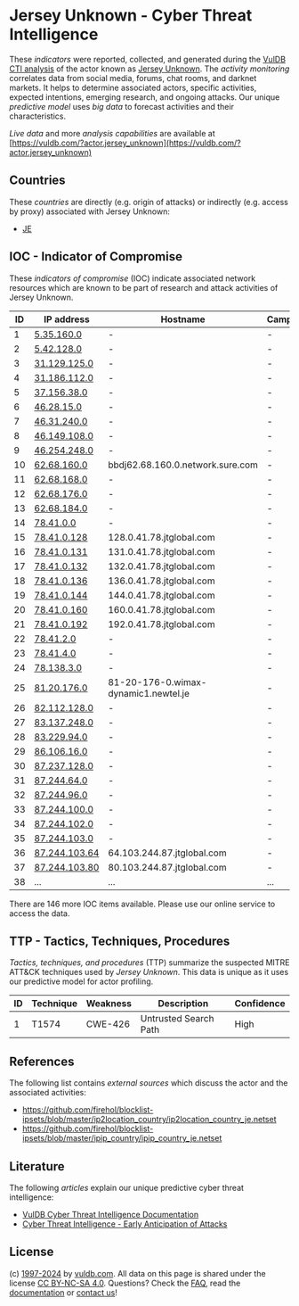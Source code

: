 # Jersey Unknown - Cyber Threat Intelligence

These _indicators_ were reported, collected, and generated during the [VulDB CTI analysis](https://vuldb.com/?kb.cti) of the actor known as [Jersey Unknown](https://vuldb.com/?actor.jersey_unknown). The _activity monitoring_ correlates data from social media, forums, chat rooms, and darknet markets. It helps to determine associated actors, specific activities, expected intentions, emerging research, and ongoing attacks. Our unique _predictive model_ uses _big data_ to forecast activities and their characteristics.

_Live data_ and more _analysis capabilities_ are available at [https://vuldb.com/?actor.jersey_unknown](https://vuldb.com/?actor.jersey_unknown)

## Countries

These _countries_ are directly (e.g. origin of attacks) or indirectly (e.g. access by proxy) associated with Jersey Unknown:

* [JE](https://vuldb.com/?country.je)

## IOC - Indicator of Compromise

These _indicators of compromise_ (IOC) indicate associated network resources which are known to be part of research and attack activities of Jersey Unknown.

ID | IP address | Hostname | Campaign | Confidence
-- | ---------- | -------- | -------- | ----------
1 | [5.35.160.0](https://vuldb.com/?ip.5.35.160.0) | - | - | High
2 | [5.42.128.0](https://vuldb.com/?ip.5.42.128.0) | - | - | High
3 | [31.129.125.0](https://vuldb.com/?ip.31.129.125.0) | - | - | High
4 | [31.186.112.0](https://vuldb.com/?ip.31.186.112.0) | - | - | High
5 | [37.156.38.0](https://vuldb.com/?ip.37.156.38.0) | - | - | High
6 | [46.28.15.0](https://vuldb.com/?ip.46.28.15.0) | - | - | High
7 | [46.31.240.0](https://vuldb.com/?ip.46.31.240.0) | - | - | High
8 | [46.149.108.0](https://vuldb.com/?ip.46.149.108.0) | - | - | High
9 | [46.254.248.0](https://vuldb.com/?ip.46.254.248.0) | - | - | High
10 | [62.68.160.0](https://vuldb.com/?ip.62.68.160.0) | bbdj62.68.160.0.network.sure.com | - | High
11 | [62.68.168.0](https://vuldb.com/?ip.62.68.168.0) | - | - | High
12 | [62.68.176.0](https://vuldb.com/?ip.62.68.176.0) | - | - | High
13 | [62.68.184.0](https://vuldb.com/?ip.62.68.184.0) | - | - | High
14 | [78.41.0.0](https://vuldb.com/?ip.78.41.0.0) | - | - | High
15 | [78.41.0.128](https://vuldb.com/?ip.78.41.0.128) | 128.0.41.78.jtglobal.com | - | High
16 | [78.41.0.131](https://vuldb.com/?ip.78.41.0.131) | 131.0.41.78.jtglobal.com | - | High
17 | [78.41.0.132](https://vuldb.com/?ip.78.41.0.132) | 132.0.41.78.jtglobal.com | - | High
18 | [78.41.0.136](https://vuldb.com/?ip.78.41.0.136) | 136.0.41.78.jtglobal.com | - | High
19 | [78.41.0.144](https://vuldb.com/?ip.78.41.0.144) | 144.0.41.78.jtglobal.com | - | High
20 | [78.41.0.160](https://vuldb.com/?ip.78.41.0.160) | 160.0.41.78.jtglobal.com | - | High
21 | [78.41.0.192](https://vuldb.com/?ip.78.41.0.192) | 192.0.41.78.jtglobal.com | - | High
22 | [78.41.2.0](https://vuldb.com/?ip.78.41.2.0) | - | - | High
23 | [78.41.4.0](https://vuldb.com/?ip.78.41.4.0) | - | - | High
24 | [78.138.3.0](https://vuldb.com/?ip.78.138.3.0) | - | - | High
25 | [81.20.176.0](https://vuldb.com/?ip.81.20.176.0) | 81-20-176-0.wimax-dynamic1.newtel.je | - | High
26 | [82.112.128.0](https://vuldb.com/?ip.82.112.128.0) | - | - | High
27 | [83.137.248.0](https://vuldb.com/?ip.83.137.248.0) | - | - | High
28 | [83.229.94.0](https://vuldb.com/?ip.83.229.94.0) | - | - | High
29 | [86.106.16.0](https://vuldb.com/?ip.86.106.16.0) | - | - | High
30 | [87.237.128.0](https://vuldb.com/?ip.87.237.128.0) | - | - | High
31 | [87.244.64.0](https://vuldb.com/?ip.87.244.64.0) | - | - | High
32 | [87.244.96.0](https://vuldb.com/?ip.87.244.96.0) | - | - | High
33 | [87.244.100.0](https://vuldb.com/?ip.87.244.100.0) | - | - | High
34 | [87.244.102.0](https://vuldb.com/?ip.87.244.102.0) | - | - | High
35 | [87.244.103.0](https://vuldb.com/?ip.87.244.103.0) | - | - | High
36 | [87.244.103.64](https://vuldb.com/?ip.87.244.103.64) | 64.103.244.87.jtglobal.com | - | High
37 | [87.244.103.80](https://vuldb.com/?ip.87.244.103.80) | 80.103.244.87.jtglobal.com | - | High
38 | ... | ... | ... | ...

There are 146 more IOC items available. Please use our online service to access the data.

## TTP - Tactics, Techniques, Procedures

_Tactics, techniques, and procedures_ (TTP) summarize the suspected MITRE ATT&CK techniques used by _Jersey Unknown_. This data is unique as it uses our predictive model for actor profiling.

ID | Technique | Weakness | Description | Confidence
-- | --------- | -------- | ----------- | ----------
1 | T1574 | CWE-426 | Untrusted Search Path | High

## References

The following list contains _external sources_ which discuss the actor and the associated activities:

* https://github.com/firehol/blocklist-ipsets/blob/master/ip2location_country/ip2location_country_je.netset
* https://github.com/firehol/blocklist-ipsets/blob/master/ipip_country/ipip_country_je.netset

## Literature

The following _articles_ explain our unique predictive cyber threat intelligence:

* [VulDB Cyber Threat Intelligence Documentation](https://vuldb.com/?kb.cti)
* [Cyber Threat Intelligence - Early Anticipation of Attacks](https://www.scip.ch/en/?labs.20201022)

## License

(c) [1997-2024](https://vuldb.com/?kb.changelog) by [vuldb.com](https://vuldb.com/?kb.about). All data on this page is shared under the license [CC BY-NC-SA 4.0](https://creativecommons.org/licenses/by-nc-sa/4.0/). Questions? Check the [FAQ](https://vuldb.com/?kb.faq), read the [documentation](https://vuldb.com/?kb) or [contact us](https://vuldb.com/?contact)!
